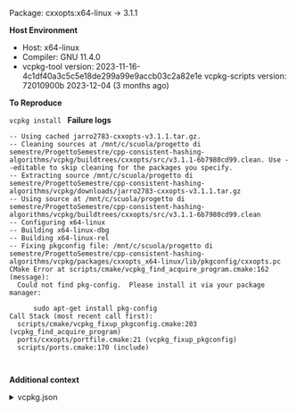 Package: cxxopts:x64-linux -> 3.1.1

**Host Environment**

- Host: x64-linux
- Compiler: GNU 11.4.0
-    vcpkg-tool version: 2023-11-16-4c1df40a3c5c5e18de299a99e9accb03c2a82e1e
    vcpkg-scripts version: 72010900b 2023-12-04 (3 months ago)

**To Reproduce**

`vcpkg install `
**Failure logs**

```
-- Using cached jarro2783-cxxopts-v3.1.1.tar.gz.
-- Cleaning sources at /mnt/c/scuola/progetto di semestre/ProgettoSemestre/cpp-consistent-hashing-algorithms/vcpkg/buildtrees/cxxopts/src/v3.1.1-6b7980cd99.clean. Use --editable to skip cleaning for the packages you specify.
-- Extracting source /mnt/c/scuola/progetto di semestre/ProgettoSemestre/cpp-consistent-hashing-algorithms/vcpkg/downloads/jarro2783-cxxopts-v3.1.1.tar.gz
-- Using source at /mnt/c/scuola/progetto di semestre/ProgettoSemestre/cpp-consistent-hashing-algorithms/vcpkg/buildtrees/cxxopts/src/v3.1.1-6b7980cd99.clean
-- Configuring x64-linux
-- Building x64-linux-dbg
-- Building x64-linux-rel
-- Fixing pkgconfig file: /mnt/c/scuola/progetto di semestre/ProgettoSemestre/cpp-consistent-hashing-algorithms/vcpkg/packages/cxxopts_x64-linux/lib/pkgconfig/cxxopts.pc
CMake Error at scripts/cmake/vcpkg_find_acquire_program.cmake:162 (message):
  Could not find pkg-config.  Please install it via your package manager:

      sudo apt-get install pkg-config
Call Stack (most recent call first):
  scripts/cmake/vcpkg_fixup_pkgconfig.cmake:203 (vcpkg_find_acquire_program)
  ports/cxxopts/portfile.cmake:21 (vcpkg_fixup_pkgconfig)
  scripts/ports.cmake:170 (include)



```
**Additional context**

<details><summary>vcpkg.json</summary>

```
{
  "$schema": "https://raw.githubusercontent.com/microsoft/vcpkg-tool/main/docs/vcpkg.schema.json",
  "name": "mementohash",
  "version-string": "0.0.1",
  "dependencies": [
    "boost-unordered",
    "fmt",
    "cxxopts",
    "xxhash",
    "pcg",
    "gtl"
  ]
}

```
</details>
